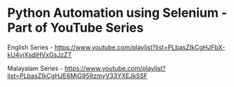 # Python Automation using Selenium - Part of YouTube Series

English Series - https://www.youtube.com/playlist?list=PLbasZIkCgHJFbX-kU4vjXsdiHVxGsJzZT

Malayalam Series - https://www.youtube.com/playlist?list=PLbasZIkCgHJE6MjG959zmyV33YXEJk5SF
